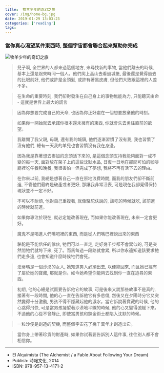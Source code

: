 ```yaml
---
title:  牧羊少年的奇幻之旅
cover: /img/home-bg.jpg
date: 2019-01-29 13:03:23
categories: ['reading']
tags: 
---
```

### 當你真心渴望某件東西時, 整個宇宙都會聯合起來幫助你完成
![牧羊少年的奇幻之旅](/img/the-alchemist/the-alchemist.jpeg)

> 兒子啊, 全世界的人都來過這個地方, 來尋找新的事物, 當他們離去的時候, 基本上還是跟來時同一個人。他們爬上高山去看過城堡, 最後還是覺得過去的比眼前好, 他們或許是金頭髮, 或許有著黑皮膚, 但他們大致跟這裡的人差不多。

> 在生命的重要時刻, 我們卻對發生在自己身上的事物無能為力, 只能聽天由命 - 這就是世界上最大的謊言 

> 因為你想要完成自己的天命, 也因為你正好處在一個想要放棄他的時刻。

> 如果你一開始就去承諾你根本還未擁有的東西, 你就會失去勇往直前的欲望。

> 我離開了我父親, 母親, 還有我的城鎮, 他們逐漸習慣了沒有我, 我也習慣了沒有他們, 總有一天我的羊兒也會習慣沒有我在身邊。

> 因為我是靠著想去麥加的念頭活下來的, 是這個念頭支持我能夠面對一成不變的每一天, 面對放在架子上的這些沈默水晶, 日復一日地在那間可怕的咖啡廳裡吃午餐和晚餐, 我很害怕一但完成了夢想, 我將不再有活下去的理由。

> 在你來以前, 我總是想著自己一直在原地浪費時間, 而我的朋友們卻不斷前進, 不管他們最終是破產或者更好, 那讓我非常沮喪, 可是現在我卻覺得保持現狀並不一定不好。

> 不可以不耐煩, 他對自己重複著, 就像駱駝伕說的, 該吃的時候就吃, 該前進的時候就前進。

> 如果你專注於現在, 就必定能改善現在, 而如果你能改善現在, 未來一定會更好。

> 魔鬼不是喝進人們嘴吧裡的東西, 而是從人們嘴巴裡說出來的東西

> 駱駝是不能信任的傢伙, 牠們可以一直走, 走好幾千步都不會累似的, 可是突然間牠們就垮下來, 死了。而馬每過一段路就會累, 所以你永遠知道該要求牠們走多遠, 也會知道什麼時候牠們會死。

> 法蒂瑪是一個沙漠的女人, 她知道男人必須出去, 以便能回來, 而且她已經有了屬於她的寶藏, 那就是你。如今她希望你能夠去找到你一直在追尋的東西。

> 初期, 他的心總是試圖要告訴他它的故事, 可是後來又說那些故事不是真的, 接著有一段時間, 他的心一直在告訴他它有多悲傷, 然後又在夕陽時分它又突然變得十分激動, 男孩不得不隱藏起他的淚水。當它訴說著寶藏的時候, 他的心跳得飛快, 可是當男孩凝望著沙漠地平線的時候, 他的心又變得弛緩下來。不過他的心從不曾靜止, 即使當男孩和鍊金術士都陷入沈默的時候。

> 一粒沙便是創造的契機, 而整個宇宙花了幾千萬年才創造出它。

> 當你身上帶著珍貴的財產時, 如果你試著要告訴別人這件事, 往往別人都不會相信你。

---
* El Alquimista (The Alchemist / a Fable About Following Your Dream)
* Publish: 時報文化, 2014
* ISBN: 978-957-13-4171-2

